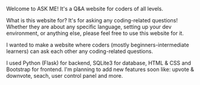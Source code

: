 Welcome to ASK ME! It's a Q&A website for coders of all levels.

What is this website for?
It's for asking any coding-related questions! Whether they are about any specific language, setting up your dev environment, or anything else, please feel free to use this website for it.

I wanted to make a website where coders (mostly beginners-intermediate learners) can ask each other any coding-related questions.

I used Python (Flask) for backend, SQLite3 for database, HTML & CSS and Bootstrap for frontend. I'm planning to add new features soon like: upvote & downvote, seach, user control panel and more.